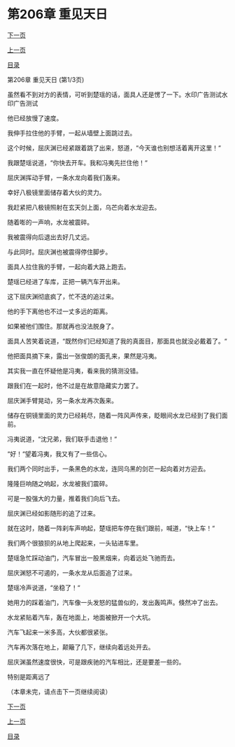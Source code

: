 <h1>第206章    重见天日</h1>
            <div><p><a href="./616_%E7%AC%AC206%E7%AB%A0_%E9%87%8D%E8%A7%81%E5%A4%A9%E6%97%A5.md">下一页</a></p><p><a href="./614_%E7%AC%AC205%E7%AB%A0_%E5%85%B1%E5%90%8C%E8%BF%9B%E9%80%80.md">上一页</a></p><p><a href="../">目录</a></p></div>
            <div><p>第206章    重见天日 (第1/3页)</p><p>虽然看不到对方的表情，可听到楚瑶的话，面具人还是愣了一下。水印广告测试水印广告测试</p><p>他已经放慢了速度。</p><p>我伸手拉住他的手臂，一起从墙壁上面跳过去。</p><p>这个时候，屈庆渊已经紧跟着跳了出来，怒道，“今天谁也别想活着离开这里！“</p><p>我跟楚瑶说道，“你快去开车。我和冯夷先拦住他！“</p><p>屈庆渊挥动手臂，一条水龙向着我们轰来。</p><p>幸好八极镜里面储存着大伙的灵力。</p><p>我赶紧把八极镜照射在玄天剑上面，乌芒向着水龙迎去。</p><p>随着嘭的一声响，水龙被震碎。</p><p>我被震得向后退出去好几丈远。</p><p>与此同时。屈庆渊也被震得停住脚步。</p><p>面具人拉住我的手臂，一起向着大路上跑去。</p><p>楚瑶已经进了车库，正把一辆汽车开出来。</p><p>这下屈庆渊彻底疯了，忙不迭的追过来。</p><p>他的手下离他也不过一丈多远的距离。</p><p>如果被他们围住。那就再也没法脱身了。</p><p>面具人苦笑着说道，“既然你们已经知道了我的真面目，那面具也就没必戴着了。“</p><p>他把面具摘下来，露出一张俊朗的面孔来，果然是冯夷。</p><p>其实我一直在怀疑他是冯夷，看来我的猜测没错。</p><p>跟我们在一起时，他不过是在故意隐藏实力罢了。</p><p>屈庆渊手臂晃动，另一条水龙再次轰来。</p><p>储存在铜镜里面的灵力已经耗尽，随着一阵风声传来，眨眼间水龙已经到了我们面前。</p><p>冯夷说道，“沈兄弟，我们联手击退他！“</p><p>“好！“望着冯夷，我又有了一些信心。</p><p>我们两个同时出手，一条黑色的水龙，连同乌黑的剑芒一起向着对方迎去。</p><p>隆隆巨响随之响起，水龙被我们震碎。</p><p>可是一股强大的力量，推着我们向后飞去。</p><p>屈庆渊已经如影随形的追了过来。</p><p>就在这时，随着一阵刹车声响起，楚瑶把车停在我们跟前，喊道，“快上车！“</p><p>我们两个很狼狈的从地上爬起来，一头钻进车里。</p><p>楚瑶急忙踩动油门，汽车冒出一股黑烟来，向着远处飞驰而去。</p><p>屈庆渊怒不可遏的，一条水龙从后面追了过来。</p><p>楚瑶冷声说道，“坐稳了！“</p><p>她用力的踩着油门，汽车像一头发怒的猛兽似的，发出轰鸣声。倏然冲了出去。</p><p>水龙紧贴着汽车，轰在地面上，地面被掀开一个大坑。</p><p>汽车飞起来一米多高，大伙都很紧张。</p><p>汽车再次落在地上，颠簸了几下，继续向着远处开去。</p><p>屈庆渊虽然速度很快，可是跟疾驰的汽车相比，还是要差一些的。</p><p>特别是距离远了</p><p>（本章未完，请点击下一页继续阅读）</p></div>
            <div><p><a href="./616_%E7%AC%AC206%E7%AB%A0_%E9%87%8D%E8%A7%81%E5%A4%A9%E6%97%A5.md">下一页</a></p><p><a href="./614_%E7%AC%AC205%E7%AB%A0_%E5%85%B1%E5%90%8C%E8%BF%9B%E9%80%80.md">上一页</a></p><p><a href="../">目录</a></p></div>